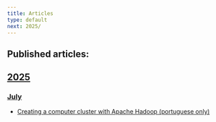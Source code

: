 ```yaml
---
title: Articles
type: default
next: 2025/
---
```


## Published articles:

## [2025](2025/)

### [July](2025/07/)

* [Creating a computer cluster with Apache Hadoop (portuguese only)](2025/07/1-hadoop-cluster)
